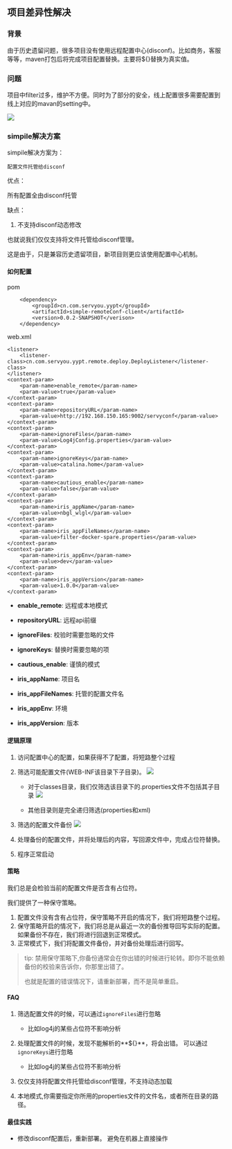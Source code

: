 ## 项目差异性解决

### 背景 ###

由于历史遗留问题，很多项目没有使用远程配置中心(disconf)。比如商务，客服等等，maven打包后将完成项目配置替换。主要将${}替换为真实值。

### 问题 ###

项目中filter过多，维护不方便。同时为了部分的安全，线上配置很多需要配置到线上对应的mavan的setting中。

![](http://10.209.130.126:8001/statics/servyou/img/1.png)

### simpile解决方案 ###

simpile解决方案为：
	
	配置文件托管给disconf

优点：

所有配置全由disconf托管

缺点：

1. 不支持disconf动态修改

也就说我们仅仅支持将文件托管给disconf管理。

这是由于，只是兼容历史遗留项目，新项目则更应该使用配置中心机制。


#### 如何配置 ####

pom

        <dependency>
		    <groupId>cn.com.servyou.yypt</groupId>
		    <artifactId>simple-remoteConf-client</artifactId>
		    <version>0.0.2-SNAPSHOT</verison>
        </dependency>


web.xml 

    <listener>
        <listener-class>cn.com.servyou.yypt.remote.deploy.DeployListener</listener-class>
    </listener>
    <context-param>
        <param-name>enable_remote</param-name>
        <param-value>true</param-value>
    </context-param>
    <context-param>
        <param-name>repositoryURL</param-name>
        <param-value>http://192.168.150.165:9002/servyconf</param-value>
    </context-param>
    <context-param>
        <param-name>ignoreFiles</param-name>
        <param-value>Log4jConfig.properties</param-value>
    </context-param>
    <context-param>
        <param-name>ignoreKeys</param-name>
        <param-value>catalina.home</param-value>
    </context-param>
    <context-param>
        <param-name>cautious_enable</param-name>
        <param-value>false</param-value>
    </context-param>
    <context-param>
        <param-name>iris_appName</param-name>
        <param-value>nbgl_wlgl</param-value>
    </context-param>
    <context-param>
        <param-name>iris_appFileNames</param-name>
        <param-value>filter-docker-spare.properties</param-value>
    </context-param>
    <context-param>
        <param-name>iris_appEnv</param-name>
        <param-value>dev</param-value>
    </context-param>
    <context-param>
        <param-name>iris_appVersion</param-name>
        <param-value>1.0.0</param-value>
    </context-param>

- **enable_remote**: 远程或本地模式
- **repositoryURL**: 远程api前缀
- **ignoreFiles**: 校验时需要忽略的文件
- **ignoreKeys**: 替换时需要忽略的项
- **cautious_enable**: 谨慎的模式

- **iris_appName**: 项目名
- **iris_appFileNames**: 托管的配置文件名
- **iris_appEnv**: 环境
- **iris_appVersion**: 版本


#### 逻辑原理

1. 访问配置中心的配置，如果获得不了配置，将短路整个过程

2. 筛选可能配置文件(WEB-INF该目录下子目录)。
	![](http://10.209.130.126:8001/statics/servyou/img/2.png)

	- 对于classes目录，我们仅筛选该目录下的.properties文件不包括其子目录
		![](http://10.209.130.126:8001/statics/servyou/img/3.png)

	- 其他目录则是完全递归筛选(properties和xml)

3. 筛选的配置文件备份
	![](http://10.209.130.126:8001/statics/servyou/img/4.png)

4. 处理备份的配置文件，并将处理后的内容，写回源文件中，完成占位符替换。

5. 程序正常启动


#### 策略 ####

我们总是会检验当前的配置文件是否含有占位符。

我们提供了一种保守策略。

1. 配置文件没有含有占位符，保守策略不开启的情况下，我们将短路整个过程。
2. 保守策略开启的情况下，我们将总是从最近一次的备份推导回写实际的配置。如果备份不存在，我们将进行回退到正常模式。
3. 正常模式下，我们将配置文件备份，并对备份处理后进行回写。

> tip: 禁用保守策略下,你备份通常会在你出错的时候进行轮转。即你不能依赖备份的校验来告诉你，你那里出错了。
> 
> 也就是配置的错误情况下，请重新部署，而不是简单重启。


#### FAQ

1. 筛选配置文件的时候，可以通过`ignoreFiles`进行忽略
    - 比如log4j的某些占位符不影响分析
1. 处理配置文件的时候，发现不能解析的**${}**，将会出错。 可以通过`ignoreKeys`进行忽略
    - 比如log4j的某些占位符不影响分析
2. 仅仅支持将配置文件托管给disconf管理，不支持动态加载

3. 本地模式,你需要指定你所用的properties文件的文件名，或者所在目录的路径。

#### 最佳实践

- 修改disconf配置后，重新部署。 避免在机器上直接操作




	

